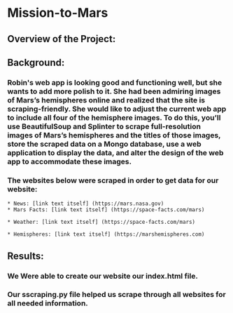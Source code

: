 # Mission-to-Mars

## Overview of the Project:

## Background:

### Robin's web app is looking good and functioning well, but she wants to add more polish to it. She had been admiring images of Mars’s hemispheres online and realized that the site is scraping-friendly. She would like to adjust the current web app to include all four of the hemisphere images. To do this, you’ll use BeautifulSoup and Splinter to scrape full-resolution images of Mars’s hemispheres and the titles of those images, store the scraped data on a Mongo database, use a web application to display the data, and alter the design of the web app to accommodate these images.

### The websites below were scraped in order to get data for our website:

    * News: [link text itself] (https://mars.nasa.gov)
    * Mars Facts: [link text itself] (https://space-facts.com/mars)

    * Weather: [link text itself] (https://space-facts.com/mars)

    * Hemispheres: [link text itself] (https://marshemispheres.com)

## Results:

### We Were able to create our website our index.html file.
### Our sscraping.py file helped us scrape through all websites for all needed information.


